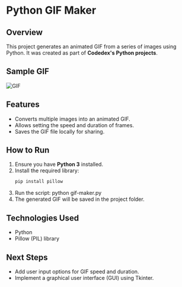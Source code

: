 # Python GIF Maker  

## Overview  
This project generates an animated GIF from a series of images using Python. It was created as part of **Codedex's Python projects**.  

## Sample GIF
![GIF]([https://github.com/haileyrthomas01/pythonportfolio/blob/main/python-gif/mrfrog.gif](https://github.com/haileyrthomas01/pythonportfolio/blob/main/web-projects/python-gif/mrfrog.gif))

## Features  
- Converts multiple images into an animated GIF.  
- Allows setting the speed and duration of frames.  
- Saves the GIF file locally for sharing.  

## How to Run  
1. Ensure you have **Python 3** installed.  
2. Install the required library:  
   ```sh
   pip install pillow
3. Run the script:
   python gif-maker.py
4. The generated GIF will be saved in the project folder.


## Technologies Used
- Python
- Pillow (PIL) library

## Next Steps
- Add user input options for GIF speed and duration.
- Implement a graphical user interface (GUI) using Tkinter.
